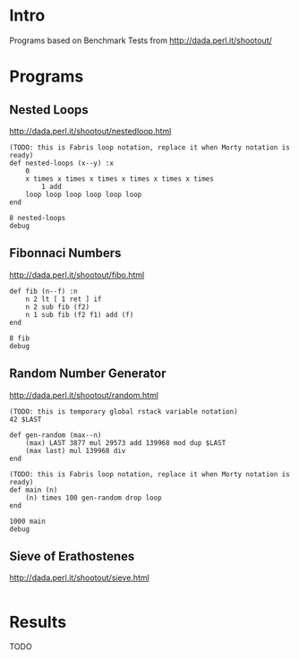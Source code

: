 # Intro

Programs based on Benchmark Tests from http://dada.perl.it/shootout/

# Programs

## Nested Loops

http://dada.perl.it/shootout/nestedloop.html

```
(TODO: this is Fabris loop notation, replace it when Morty notation is ready)
def nested-loops (x--y) :x
    0
    x times x times x times x times x times x times
        1 add
    loop loop loop loop loop loop
end

8 nested-loops
debug
```


## Fibonnaci Numbers

http://dada.perl.it/shootout/fibo.html

```
def fib (n--f) :n
    n 2 lt [ 1 ret ] if
    n 2 sub fib (f2)
    n 1 sub fib (f2 f1) add (f)
end

8 fib
debug
```


## Random Number Generator

http://dada.perl.it/shootout/random.html

```
(TODO: this is temporary global rstack variable notation)
42 $LAST

def gen-random (max--n)
    (max) LAST 3877 mul 29573 add 139968 mod dup $LAST
    (max last) mul 139968 div
end

(TODO: this is Fabris loop notation, replace it when Morty notation is ready)
def main (n)
    (n) times 100 gen-random drop loop
end

1000 main
debug
```


## Sieve of Erathostenes

http://dada.perl.it/shootout/sieve.html

```
```


# Results

TODO


